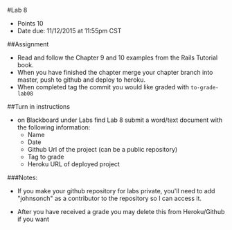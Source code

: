 #Lab 8
* Points 10
* Date due: 11/12/2015 at 11:55pm CST

##Assignment
* Read and follow the Chapter 9 and 10 examples from the Rails Tutorial book.
* When you have finished the chapter merge your chapter branch into master, push to github and deploy to heroku.
* When completed tag the commit you would like graded with ```to-grade-lab08```



##Turn in instructions
* on Blackboard under Labs find Lab 8 submit a word/text document with the following information:
  * Name
  * Date
  * Github Url of the project (can be a public repository)
  * Tag to grade
  * Heroku URL of deployed project

###Notes:
* If you make your github repository for labs private, you'll need to add "johnsonch" as a contributor to the repository so I can access it.

* After you have received a grade you may delete this from Heroku/Github if you want
